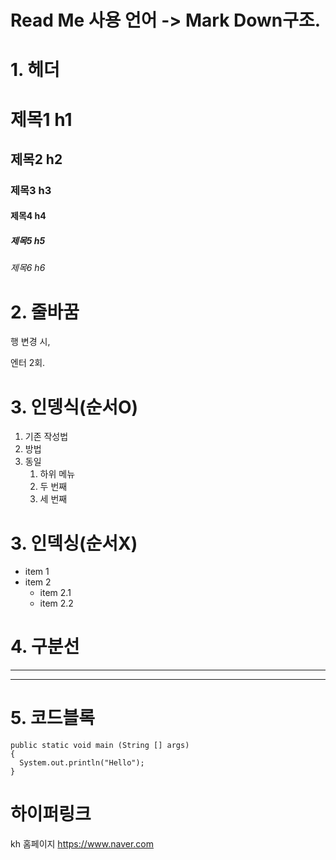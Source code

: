 # Read Me 사용 언어 -> Mark Down구조.

# 1. 헤더

# 제목1 h1
## 제목2 h2
### 제목3 h3
#### 제목4 h4
##### 제목5 h5
###### 제목6 h6
# 2. 줄바꿈
행 변경 시,

엔터 2회.

# 3. 인뎅식(순서O)
1. 기존 작성법
2. 방법
3. 동일
   1. 하위 메뉴
   2. 두 번째
   3. 세 번째

# 3. 인덱싱(순서X)
* item 1
* item 2
  * item 2.1
  * item 2.2

# 4. 구분선
___
***


# 5. 코드블록
```
public static void main (String [] args)
{
  System.out.println("Hello");
}
```

# 하이퍼링크
kh 홈페이지 <https://www.naver.com>
